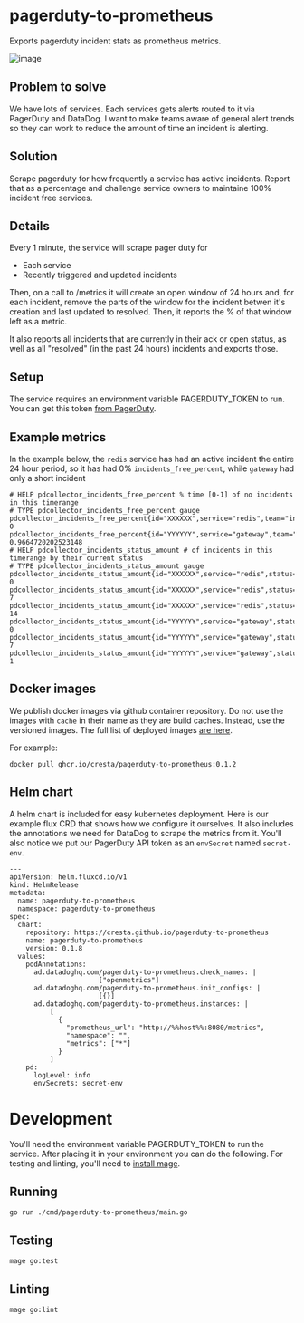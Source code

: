 # pagerduty-to-prometheus

Exports pagerduty incident stats as prometheus metrics.

![image](https://user-images.githubusercontent.com/20358/120554683-e34afb80-c3ae-11eb-8619-d9f607643220.png)


## Problem to solve

We have lots of services.  Each services gets alerts routed to it via PagerDuty
and DataDog.  I want to make teams aware of general alert trends so they can work
to reduce the amount of time an incident is alerting.

## Solution

Scrape pagerduty for how frequently a service has active incidents.  Report that
as a percentage and challenge service owners to maintaine 100% incident free
services.

## Details

Every 1 minute, the service will scrape pager duty for
* Each service
* Recently triggered and updated incidents

Then, on a call to /metrics it will create an open window of 24 hours
and, for each incident, remove the parts of the window for the
incident betwen it's creation and last updated to resolved.  Then, it
reports the % of that window left as a metric.

It also reports all incidents that are currently in their ack or open
status, as well as all "resolved" (in the past 24 hours) incidents and
exports those.

## Setup

The service requires an environment variable PAGERDUTY_TOKEN to run.  You can
get this token [from PagerDuty](https://developer.pagerduty.com/docs/rest-api-v2/authentication/).


## Example metrics

In the example below, the `redis` service has had an active incident the entire 24 hour period, so it
has had 0% `incidents_free_percent`, while `gateway` had only a short incident

```
# HELP pdcollector_incidents_free_percent % time [0-1] of no incidents in this timerange
# TYPE pdcollector_incidents_free_percent gauge
pdcollector_incidents_free_percent{id="XXXXXX",service="redis",team="infra",timerange="24h0m0s"} 0
pdcollector_incidents_free_percent{id="YYYYYY",service="gateway",team="frontend",timerange="24h0m0s"} 0.9664720202523148
# HELP pdcollector_incidents_status_amount # of incidents in this timerange by their current status
# TYPE pdcollector_incidents_status_amount gauge
pdcollector_incidents_status_amount{id="XXXXXX",service="redis",status="acknowledged",team="infra",timerange="24h0m0s"} 0
pdcollector_incidents_status_amount{id="XXXXXX",service="redis",status="resolved",team="infra",timerange="24h0m0s"} 7
pdcollector_incidents_status_amount{id="XXXXXX",service="redis",status="triggered",team="infra",timerange="24h0m0s"} 14
pdcollector_incidents_status_amount{id="YYYYYY",service="gateway",status="acknowledged",team="frontend",timerange="24h0m0s"} 0
pdcollector_incidents_status_amount{id="YYYYYY",service="gateway",status="resolved",team="frontend",timerange="24h0m0s"} 7
pdcollector_incidents_status_amount{id="YYYYYY",service="gateway",status="triggered",team="frontend",timerange="24h0m0s"} 1
```

## Docker images

We publish docker images via github container repository.  Do not use the images
with `cache` in their name as they are build caches.  Instead, use the versioned images.
The full list of deployed images [are here](https://github.com/orgs/cresta/packages/container/package/pagerduty-to-prometheus).

For example:
```
docker pull ghcr.io/cresta/pagerduty-to-prometheus:0.1.2
```

## Helm chart

A helm chart is included for easy kubernetes deployment.  Here is our example
flux CRD that shows how we configure it ourselves.  It also includes the annotations
we need for DataDog to scrape the metrics from it.  You'll also notice we put
our PagerDuty API token as an `envSecret` named `secret-env`.

```
---
apiVersion: helm.fluxcd.io/v1
kind: HelmRelease
metadata:
  name: pagerduty-to-prometheus
  namespace: pagerduty-to-prometheus
spec:
  chart:
    repository: https://cresta.github.io/pagerduty-to-prometheus
    name: pagerduty-to-prometheus
    version: 0.1.8
  values:
    podAnnotations:
      ad.datadoghq.com/pagerduty-to-prometheus.check_names: |
                      ["openmetrics"]
      ad.datadoghq.com/pagerduty-to-prometheus.init_configs: |
                      [{}]
      ad.datadoghq.com/pagerduty-to-prometheus.instances: |
          [
            {
              "prometheus_url": "http://%%host%%:8080/metrics",
              "namespace": "",
              "metrics": ["*"]
            }
          ]
    pd:
      logLevel: info
      envSecrets: secret-env
```

# Development

You'll need the environment variable PAGERDUTY_TOKEN to run the service.  After
placing it in your environment you can do the following.  For testing and
linting, you'll need to [install mage](https://magefile.org/).

## Running

```
go run ./cmd/pagerduty-to-prometheus/main.go
```

## Testing

```
mage go:test
```

## Linting

```
mage go:lint
```
